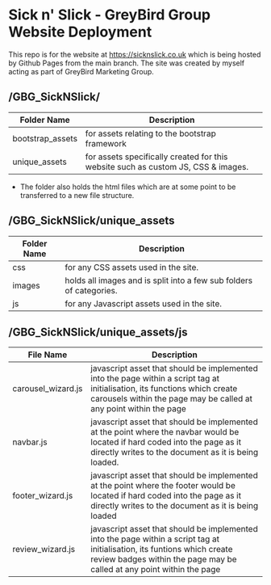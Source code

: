 # Sick n' Slick - GreyBird Group Website Deployment

This repo is for the website at https://sicknslick.co.uk which is being hosted by Github Pages from the main branch. The site was created by myself acting as part of GreyBird Marketing Group.



## /GBG_SickNSlick/
| Folder Name      | Description |
|------------------| ----------- |
| bootstrap_assets | for assets relating to the bootstrap framework |
| unique_assets    | for assets specifically created for this website such as custom JS, CSS & images. |
- The folder also holds the html files which are at some point to be transferred to a new file structure.

## /GBG_SickNSlick/unique_assets
| Folder Name | Description                                                         |
| ----------- |---------------------------------------------------------------------|
| css | for any CSS assets used in the site.                                |
| images | holds all images and is split into a few sub folders of categories. |
| js | for any Javascript assets used in the site.                         |

## /GBG_SickNSlick/unique_assets/js
| File Name | Description |
| ----------- | ----------- |
| carousel_wizard.js | javascript asset that should be implemented into the page within a script tag at initialisation, its functions which create carousels within the page may be called at any point within the page |
| navbar.js | javascript asset that should be implemented at the point where the navbar would be located if hard coded into the page as it directly writes to the document as it is being loaded. |
| footer_wizard.js | javascript asset that should be implemented at the point where the footer would be located if hard coded into the page as it directly writes to the document as it is being loaded
| review_wizard.js | javascript asset that should be implemented into the page within a script tag at initialisation, its funtions which create review badges within the page may be called at any point within the page
